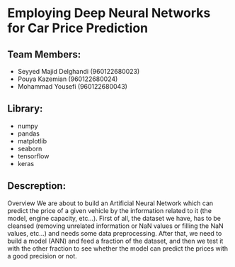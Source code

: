 # Employing Deep Neural Networks for Car Price Prediction

## Team Members:
- Seyyed Majid Delghandi (960122680023)
- Pouya Kazemian (960122680024)
- Mohammad Yousefi (960122680043)

## Library:
- numpy 
- pandas
- matplotlib
- seaborn
- tensorflow
- keras

## Descreption:
Overview
We are about to build an Artificial Neural Network which can predict the price of a given vehicle by the information related to it (the model, engine capacity, etc…).
First of all, the dataset we have, has to be cleansed (removing unrelated information or NaN values or filling the NaN values, etc...) and needs some data preprocessing.
 After that, we need to build a model (ANN) and feed a fraction of the dataset, and then we test it with the other fraction to see whether the model can predict the prices with a good precision or not.

